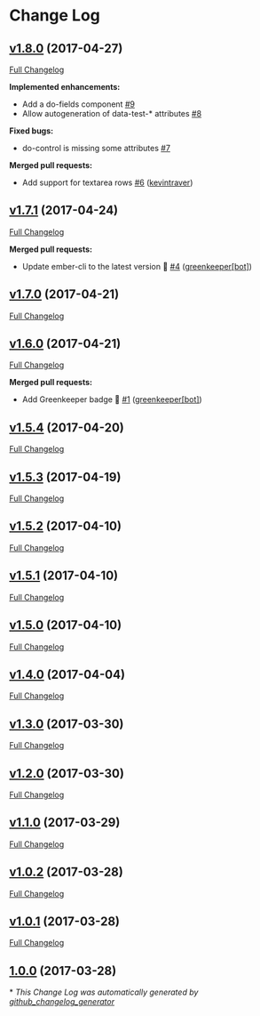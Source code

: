# Change Log

## [v1.8.0](https://github.com/shuriu/ember-do-forms/tree/v1.8.0) (2017-04-27)
[Full Changelog](https://github.com/shuriu/ember-do-forms/compare/v1.7.1...v1.8.0)

**Implemented enhancements:**

- Add a do-fields component [\#9](https://github.com/shuriu/ember-do-forms/issues/9)
- Allow autogeneration of data-test-\* attributes [\#8](https://github.com/shuriu/ember-do-forms/issues/8)

**Fixed bugs:**

- do-control is missing some attributes  [\#7](https://github.com/shuriu/ember-do-forms/issues/7)

**Merged pull requests:**

- Add support for textarea rows [\#6](https://github.com/shuriu/ember-do-forms/pull/6) ([kevintraver](https://github.com/kevintraver))

## [v1.7.1](https://github.com/shuriu/ember-do-forms/tree/v1.7.1) (2017-04-24)
[Full Changelog](https://github.com/shuriu/ember-do-forms/compare/v1.7.0...v1.7.1)

**Merged pull requests:**

- Update ember-cli to the latest version 🚀 [\#4](https://github.com/shuriu/ember-do-forms/pull/4) ([greenkeeper[bot]](https://github.com/integration/greenkeeper))

## [v1.7.0](https://github.com/shuriu/ember-do-forms/tree/v1.7.0) (2017-04-21)
[Full Changelog](https://github.com/shuriu/ember-do-forms/compare/v1.6.0...v1.7.0)

## [v1.6.0](https://github.com/shuriu/ember-do-forms/tree/v1.6.0) (2017-04-21)
[Full Changelog](https://github.com/shuriu/ember-do-forms/compare/v1.5.4...v1.6.0)

**Merged pull requests:**

- Add Greenkeeper badge 🌴 [\#1](https://github.com/shuriu/ember-do-forms/pull/1) ([greenkeeper[bot]](https://github.com/integration/greenkeeper))

## [v1.5.4](https://github.com/shuriu/ember-do-forms/tree/v1.5.4) (2017-04-20)
[Full Changelog](https://github.com/shuriu/ember-do-forms/compare/v1.5.3...v1.5.4)

## [v1.5.3](https://github.com/shuriu/ember-do-forms/tree/v1.5.3) (2017-04-19)
[Full Changelog](https://github.com/shuriu/ember-do-forms/compare/v1.5.2...v1.5.3)

## [v1.5.2](https://github.com/shuriu/ember-do-forms/tree/v1.5.2) (2017-04-10)
[Full Changelog](https://github.com/shuriu/ember-do-forms/compare/v1.5.1...v1.5.2)

## [v1.5.1](https://github.com/shuriu/ember-do-forms/tree/v1.5.1) (2017-04-10)
[Full Changelog](https://github.com/shuriu/ember-do-forms/compare/v1.5.0...v1.5.1)

## [v1.5.0](https://github.com/shuriu/ember-do-forms/tree/v1.5.0) (2017-04-10)
[Full Changelog](https://github.com/shuriu/ember-do-forms/compare/v1.4.0...v1.5.0)

## [v1.4.0](https://github.com/shuriu/ember-do-forms/tree/v1.4.0) (2017-04-04)
[Full Changelog](https://github.com/shuriu/ember-do-forms/compare/v1.3.0...v1.4.0)

## [v1.3.0](https://github.com/shuriu/ember-do-forms/tree/v1.3.0) (2017-03-30)
[Full Changelog](https://github.com/shuriu/ember-do-forms/compare/v1.2.0...v1.3.0)

## [v1.2.0](https://github.com/shuriu/ember-do-forms/tree/v1.2.0) (2017-03-30)
[Full Changelog](https://github.com/shuriu/ember-do-forms/compare/v1.1.0...v1.2.0)

## [v1.1.0](https://github.com/shuriu/ember-do-forms/tree/v1.1.0) (2017-03-29)
[Full Changelog](https://github.com/shuriu/ember-do-forms/compare/v1.0.2...v1.1.0)

## [v1.0.2](https://github.com/shuriu/ember-do-forms/tree/v1.0.2) (2017-03-28)
[Full Changelog](https://github.com/shuriu/ember-do-forms/compare/v1.0.1...v1.0.2)

## [v1.0.1](https://github.com/shuriu/ember-do-forms/tree/v1.0.1) (2017-03-28)
[Full Changelog](https://github.com/shuriu/ember-do-forms/compare/1.0.0...v1.0.1)

## [1.0.0](https://github.com/shuriu/ember-do-forms/tree/1.0.0) (2017-03-28)


\* *This Change Log was automatically generated by [github_changelog_generator](https://github.com/skywinder/Github-Changelog-Generator)*